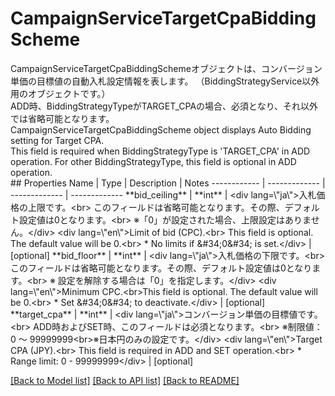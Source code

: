 # CampaignServiceTargetCpaBiddingScheme

<div lang=\"ja\">CampaignServiceTargetCpaBiddingSchemeオブジェクトは、コンバージョン単価の目標値の自動入札設定情報を表します。 （BiddingStrategyService以外用のオブジェクトです。）<br> ADD時、BiddingStrategyTypeがTARGET_CPAの場合、必須となり、それ以外では省略可能となります。</div> <div lang=\"en\">CampaignServiceTargetCpaBiddingScheme object displays Auto Bidding setting for Target CPA.<br> This field is required when BiddingStrategyType is 'TARGET_CPA' in ADD operation. For other BiddingStrategyType, this field is optional in ADD operation.</div> 
## Properties
Name | Type | Description | Notes
------------ | ------------- | ------------- | -------------
**bid_ceiling** | **int** | &lt;div lang&#x3D;\&quot;ja\&quot;&gt;入札価格の上限です。&lt;br&gt; このフィールドは省略可能となります。その際、デフォルト設定値は0となります。&lt;br&gt; ※「0」が設定された場合、上限設定はありません。&lt;/div&gt; &lt;div lang&#x3D;\&quot;en\&quot;&gt;Limit of bid (CPC).&lt;br&gt; This field is optional. The default value will be 0.&lt;br&gt; * No limits if &amp;#34;0&amp;#34; is set.&lt;/div&gt;  | [optional] 
**bid_floor** | **int** | &lt;div lang&#x3D;\&quot;ja\&quot;&gt;入札価格の下限です。&lt;br&gt; このフィールドは省略可能となります。その際、デフォルト設定値は0となります。&lt;br&gt; ※ 設定を解除する場合は「0」を指定します。&lt;/div&gt; &lt;div lang&#x3D;\&quot;en\&quot;&gt;Minimum CPC.&lt;br&gt;This field is optional. The default value will be 0.&lt;br&gt; * Set &amp;#34;0&amp;#34; to deactivate.&lt;/div&gt;  | [optional] 
**target_cpa** | **int** | &lt;div lang&#x3D;\&quot;ja\&quot;&gt;コンバージョン単価の目標値です。&lt;br&gt; ADD時およびSET時、このフィールドは必須となります。&lt;br&gt; ※制限値：0 ～ 99999999&lt;br&gt;※日本円のみの設定です。&lt;/div&gt; &lt;div lang&#x3D;\&quot;en\&quot;&gt;Target CPA (JPY).&lt;br&gt; This field is required in ADD and SET operation.&lt;br&gt; * Range limit: 0 - 99999999&lt;/div&gt;  | [optional] 

[[Back to Model list]](../README.md#documentation-for-models) [[Back to API list]](../README.md#documentation-for-api-endpoints) [[Back to README]](../README.md)


